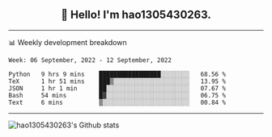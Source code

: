 <h2 align="center">👋 Hello! I'm hao1305430263.</h2>


---- 
📊 Weekly development breakdown

<!--START_SECTION:waka-->
```text
Week: 06 September, 2022 - 12 September, 2022

Python   9 hrs 9 mins    █████████████████░░░░░░░░   68.56 % 
TeX      1 hr 51 mins    ███▒░░░░░░░░░░░░░░░░░░░░░   13.95 % 
JSON     1 hr 1 min      ██░░░░░░░░░░░░░░░░░░░░░░░   07.67 % 
Bash     54 mins         █▓░░░░░░░░░░░░░░░░░░░░░░░   06.75 % 
Text     6 mins          ▒░░░░░░░░░░░░░░░░░░░░░░░░   00.84 % 
```
<!--END_SECTION:waka-->
----
![hao1305430263's Github stats](https://github-readme-stats.vercel.app/api?username=hao1305430263&show_icons=true)


<!--
**hao1305430263/hao1305430263** is a ✨ _special_ ✨ repository because its `README.md` (this file) appears on your GitHub profile.

Here are some ideas to get you started:

- 🔭 I’m currently working on ...
- 🌱 I’m currently learning ...
- 👯 I’m looking to collaborate on ...
- 🤔 I’m looking for help with ...
- 💬 Ask me about ...
- 📫 How to reach me: ...
- 😄 Pronouns: ...
- ⚡ Fun fact: ...
-->
